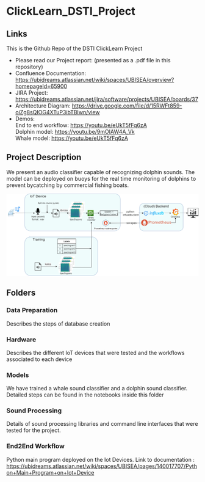 # ClickLearn_DSTI_Project
## Links

This is the Github Repo of the DSTI ClickLearn Project
- Please read our Project report: (presented as a .pdf file in this repository)
- Confluence Documentation: https://ubidreams.atlassian.net/wiki/spaces/UBISEA/overview?homepageId=65900
- JIRA Project: https://ubidreams.atlassian.net/jira/software/projects/UBISEA/boards/37
- Architecture Diagram: https://drive.google.com/file/d/15RWFt859-oiZg8sQIOG4XTuP3ibTBIwn/view
- Demos: <br>
    End to end workflow: https://youtu.be/eUkT5fFq6zA <br>
    Dolphin model: https://youtu.be/9mOIAW4A_Vk <br>
    Whale model: https://youtu.be/eUkT5fFq6zA <br>
    
## Project Description
We present an audio classifier capable of recognizing dolphin sounds. The model can be deployed on buoys for the real time monitoring of dolphins to prevent bycatching by commercial fishing boats. 

![Architecture-Diagram](Hardware/Architecture.png)

## Folders

### Data Preparation

Describes the steps of database creation

### Hardware

Describes the different IoT devices that were tested and the workflows associated to each device

### Models

We have trained a whale sound classifier and a dolphin sound classifier. Detailed steps can be found in the notebooks inside this folder

### Sound Processing

Details of sound processing libraries and command line interfaces that were tested for the project.

### End2End Workflow

Python main program deployed on the Iot Devices.
Link to documentation : https://ubidreams.atlassian.net/wiki/spaces/UBISEA/pages/140017707/Python+Main+Program+on+Iot+Device

